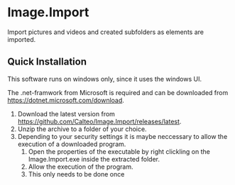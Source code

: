 # Image.Import
Import pictures and videos and created subfolders as elements are imported.

## Quick Installation

This software runs on windows only, since it uses the windows UI.

The .net-framwork from Microsoft is required and can be downloaded from https://dotnet.microsoft.com/download.

1. Download the latest version from https://github.com/Calteo/Image.Import/releases/latest.
2. Unzip the archive to a folder of your choice.
3. Depending to your security settings it is maybe neccessary to allow the execution of a downloaded program. 
    1. Open the properties of the executable by right clickling on the Image.Import.exe inside the extracted folder. 
    2. Allow the execution of the program.
    3. This only needs to be done once
